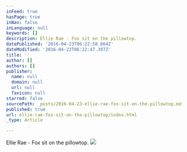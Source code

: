 ```yaml
---
inFeed: true
hasPage: true
inNav: false
inLanguage: null
keywords: []
description: Ellie Rae - Fox sit on the pillowtop.
datePublished: '2016-04-23T06:22:58.864Z'
dateModified: '2016-04-23T06:22:47.397Z'
title: ''
author: []
authors: []
publisher:
  name: null
  domain: null
  url: null
  favicon: null
starred: false
sourcePath: _posts/2016-04-23-ellie-rae-fox-sit-on-the-pillowtop.md
published: true
url: ellie-rae-fox-sit-on-the-pillowtop/index.html
_type: Article

---
```

Ellie Rae - Fox sit on the pillowtop.
![](https://the-grid-user-content.s3-us-west-2.amazonaws.com/d3cba688-1357-4bbc-a8b3-280af14bd2ab.jpg)